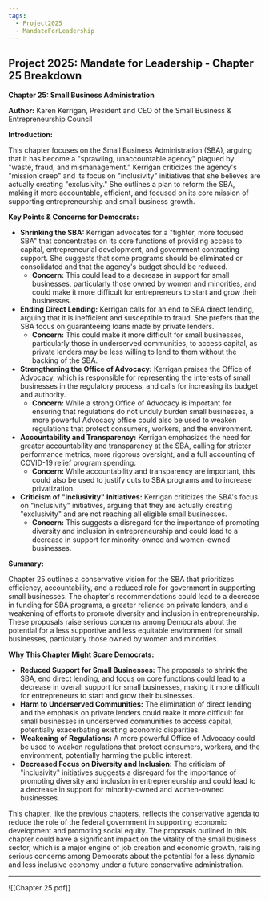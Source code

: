 ```yaml
---
tags:
  - Project2025
  - MandateForLeadership
---
```

## Project 2025: Mandate for Leadership - Chapter 25 Breakdown

**Chapter 25: Small Business Administration**

**Author:** Karen Kerrigan, President and CEO of the Small Business & Entrepreneurship Council

**Introduction:**

This chapter focuses on the Small Business Administration (SBA), arguing that it has become a "sprawling, unaccountable agency" plagued by "waste, fraud, and mismanagement." Kerrigan criticizes the agency's "mission creep" and its focus on "inclusivity" initiatives that she believes are actually creating "exclusivity." She outlines a plan to reform the SBA, making it more accountable, efficient, and focused on its core mission of supporting entrepreneurship and small business growth.

**Key Points & Concerns for Democrats:**

* **Shrinking the SBA:** Kerrigan advocates for a "tighter, more focused SBA" that concentrates on its core functions of providing access to capital, entrepreneurial development, and government contracting support. She suggests that some programs should be eliminated or consolidated and that the agency's budget should be reduced.
    * **Concern:** This could lead to a decrease in support for small businesses, particularly those owned by women and minorities, and could make it more difficult for entrepreneurs to start and grow their businesses.
* **Ending Direct Lending:** Kerrigan calls for an end to SBA direct lending, arguing that it is inefficient and susceptible to fraud. She prefers that the SBA focus on guaranteeing loans made by private lenders.
    * **Concern:** This could make it more difficult for small businesses, particularly those in underserved communities, to access capital, as private lenders may be less willing to lend to them without the backing of the SBA.
* **Strengthening the Office of Advocacy:** Kerrigan praises the Office of Advocacy, which is responsible for representing the interests of small businesses in the regulatory process, and calls for increasing its budget and authority.
    * **Concern:** While a strong Office of Advocacy is important for ensuring that regulations do not unduly burden small businesses, a more powerful Advocacy office could also be used to weaken regulations that protect consumers, workers, and the environment.
* **Accountability and Transparency:** Kerrigan emphasizes the need for greater accountability and transparency at the SBA, calling for stricter performance metrics, more rigorous oversight, and a full accounting of COVID-19 relief program spending.
    * **Concern:** While accountability and transparency are important, this could also be used to justify cuts to SBA programs and to increase privatization.
* **Criticism of "Inclusivity" Initiatives:** Kerrigan criticizes the SBA's focus on "inclusivity" initiatives, arguing that they are actually creating "exclusivity" and are not reaching all eligible small businesses.
    * **Concern:** This suggests a disregard for the importance of promoting diversity and inclusion in entrepreneurship and could lead to a decrease in support for minority-owned and women-owned businesses.

**Summary:**

Chapter 25 outlines a conservative vision for the SBA that prioritizes efficiency, accountability, and a reduced role for government in supporting small businesses. The chapter's recommendations could lead to a decrease in funding for SBA programs, a greater reliance on private lenders, and a weakening of efforts to promote diversity and inclusion in entrepreneurship. These proposals raise serious concerns among Democrats about the potential for a less supportive and less equitable environment for small businesses, particularly those owned by women and minorities.

**Why This Chapter Might Scare Democrats:**

* **Reduced Support for Small Businesses:** The proposals to shrink the SBA, end direct lending, and focus on core functions could lead to a decrease in overall support for small businesses, making it more difficult for entrepreneurs to start and grow their businesses.
* **Harm to Underserved Communities:** The elimination of direct lending and the emphasis on private lenders could make it more difficult for small businesses in underserved communities to access capital, potentially exacerbating existing economic disparities.
* **Weakening of Regulations:** A more powerful Office of Advocacy could be used to weaken regulations that protect consumers, workers, and the environment, potentially harming the public interest.
* **Decreased Focus on Diversity and Inclusion:** The criticism of "inclusivity" initiatives suggests a disregard for the importance of promoting diversity and inclusion in entrepreneurship and could lead to a decrease in support for minority-owned and women-owned businesses.

This chapter, like the previous chapters, reflects the conservative agenda to reduce the role of the federal government in supporting economic development and promoting social equity. The proposals outlined in this chapter could have a significant impact on the vitality of the small business sector, which is a major engine of job creation and economic growth, raising serious concerns among Democrats about the potential for a less dynamic and less inclusive economy under a future conservative administration. 

----

![[Chapter 25.pdf]]
